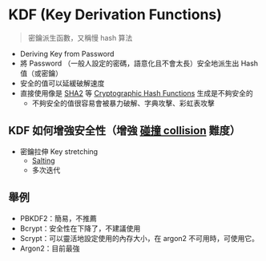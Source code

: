 # KDF (Key Derivation Functions)
>密鑰派生函數，又稱慢 hash 算法

- Deriving Key from Password
- 將 Password （一般人設定的密碼，語意化且不會太長）安全地派生出 Hash 值（或密鑰）
- 安全的值可以延緩破解速度
- 直接使用像是 [SHA2](演算法/SHA2.md) 等 [Cryptographic Hash Functions](演算法/Cryptographic%20Hash%20Functions.md) 生成是不夠安全的
	- 不夠安全的值很容易會被暴力破解、字典攻擊、彩虹表攻擊

## KDF 如何增強安全性（增強 [碰撞 collision](演算法/碰撞%20collision.md) 難度）
- 密鑰拉伸 Key stretching
	- [Salting](演算法/Salting.md) 
	- 多次迭代


## 舉例

- PBKDF2：簡易，不推薦
- Bcrypt：安全性在下降了，不建議使用
- Scrypt：可以靈活地設定使用的內存大小，在 argon2 不可用時，可使用它。
- Argon2：目前最強